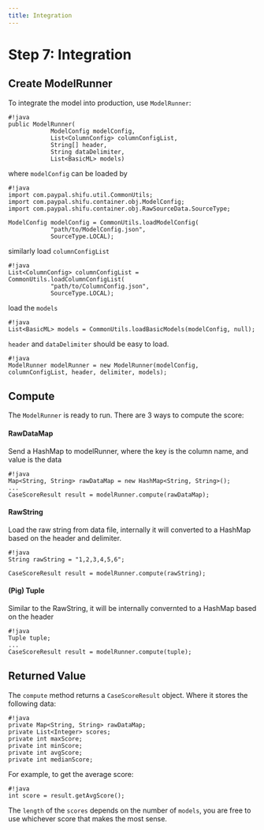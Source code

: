 ```yaml
---
title: Integration
---
```


Step 7: Integration
===================

## Create ModelRunner

To integrate the model into production, use ``ModelRunner``:

    #!java
    public ModelRunner(
                ModelConfig modelConfig,
                List<ColumnConfig> columnConfigList, 
                String[] header, 
                String dataDelimiter,
                List<BasicML> models) 

where ``modelConfig`` can be loaded by 

    #!java
    import com.paypal.shifu.util.CommonUtils;
    import com.paypal.shifu.container.obj.ModelConfig;
    import com.paypal.shifu.container.obj.RawSourceData.SourceType;

    ModelConfig modelConfig = CommonUtils.loadModelConfig(
                "path/to/ModelConfig.json",
                SourceType.LOCAL);

similarly load ``columnConfigList``

    #!java
    List<ColumnConfig> columnConfigList = CommonUtils.loadColumnConfigList(
                "path/to/ColumnConfig.json", 
                SourceType.LOCAL);

load the ``models``

    #!java
    List<BasicML> models = CommonUtils.loadBasicModels(modelConfig, null);

``header`` and ``dataDelimiter`` should be easy to load.

    #!java
    ModelRunner modelRunner = new ModelRunner(modelConfig, columnConfigList, header, delimiter, models);

## Compute

The ``ModelRunner`` is ready to run. There are 3 ways to compute the score:

#### RawDataMap

Send a HashMap to modelRunner, where the key is the column name, and value is the data

    #!java
    Map<String, String> rawDataMap = new HashMap<String, String>();
    ...
    CaseScoreResult result = modelRunner.compute(rawDataMap);

#### RawString

Load the raw string from data file, internally it will converted to a HashMap based on the header and delimiter.

    #!java
    String rawString = "1,2,3,4,5,6";

    CaseScoreResult result = modelRunner.compute(rawString);

#### (Pig) Tuple

Similar to the RawString, it will be internally convernted to a HashMap based on the header

    #!java
    Tuple tuple;
    ...
    CaseScoreResult result = modelRunner.compute(tuple);

## Returned Value

The ``compute`` method returns a ``CaseScoreResult`` object. Where it stores the following data:

    #!java
    private Map<String, String> rawDataMap;
    private List<Integer> scores;
    private int maxScore;
    private int minScore;
    private int avgScore;
    private int medianScore;

For example, to get the average score:

    #!java
    int score = result.getAvgScore(); 

The ``length`` of the ``scores`` depends on the number of ``models``, you are free to use whichever score that makes the most sense.